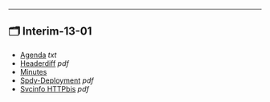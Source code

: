 

---

## 🗂️ Interim-13-01

- [Agenda](agenda.txt) _txt_
- [Headerdiff](HeaderDiff.pdf) _pdf_
- [Minutes](minutes.md) 
- [Spdy-Deployment](SPDY-Deployment.pdf) _pdf_
- [Svcinfo HTTPbis](svcinfo-httpbis.pdf) _pdf_